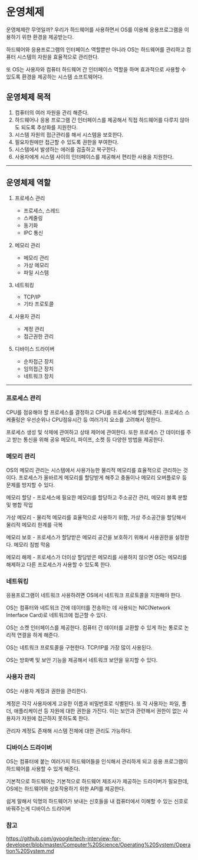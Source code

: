 # 운영체제
운영체제란 무엇일까? 우리가 하드웨어를 사용하면서 OS를 이용해 응용프로그램을 이용하기 위한 환경을 제공받는다.

하드웨어와 응용프로그램의 인터페이스 역할뿐만 아니라 OS는 하드웨어를 관리하고 컴퓨터 시스템의 자원을 효율적으로 관리한다.

또 OS는 사용자와 컴퓨터 하드웨어 간 인터페이스 역할을 하며 효과적으로 사용할 수 있도록 환경을 제공하는 시스템 소프트웨어다.

## 운영체제 목적
1. 컴퓨터의 여러 자원을 관리 해준다.
2. 하드웨어나 응용 프로그램 간 인터페이스를 제공해서 직접 하드웨어를 다루지 않아도 되도록 추상화를 지원한다.
3. 시스템 자원의 접근관리를 해서 시스템을 보호한다.
4. 필요자원에만 접근할 수 있도록 권한을 부여한다.
5. 시스템에서 발생하는 에러를 검출하고 복구한다.
6. 사용자에게 시스템 사이의 인터페이스를 제공해서 편리한 사용을 지원한다.


---

## 운영체제 역할

1. 프로세스 관리
    - 프로세스, 스레드
    - 스케줄링
    - 동기화
    - IPC 통신


2. 메모리 관리
    - 메모리 관리
    - 가상 메모리
    - 파일 시스템


3. 네트워킹
    - TCP/IP
    - 기타 프로토콜


4. 사용자 관리
    - 계정 관리
    - 접근권한 관리


5. 디바이스 드라이버
    - 순차접근 장치
    - 임의접근 장치
    - 네트워크 장치

---

### 프로세스 관리
CPU를 점유해야 할 프로세스를 결정하고 CPU를 프로세스에 할당해준다. 프로세스 스케줄링은 우선순위나 CPU점유시간 등 여러가지 요소를 고려해서 정한다.

프로세스 생성 및 삭제에 관여하고 상태 제어에 관여한다. 또한 프로세스 간 데이터를 주고 받는 통신을 위해 공유 메모리, 파이프, 소켓 등 다양한 방법을 제공한다.


### 메모리 관리
OS의 메모리 관리는 시스템에서 사용가능한 물리적 메모리를 효율적으로 관리하는 것이다. 프로세스가 올바르게 메모리를 할당받게 해주고 충돌이나 메모리 오버플로우 등 문제를 방지할 수 있다.

메모리 할당 - 프로세스에 필요한 메모리를 할당하고 주소공간 관리, 메모리 블록 분할 및 병합 작업

가상 메모리 - 물리적 메모리를 효율적으로 사용하기 위함, 가상 주소공간을 할당해서 물리적 메모리 한계를 극복

메모리 보호 - 프로세스가 할당받은 메모리 공간을 보호하기 위해서 사용권한을 설정한다. 메모리 침범 막음

메모리 해제 - 프로세스가 더이상 할당받은 메모리를 사용하지 않으면 OS는 메모리를 해제하고 다른 프로세스가 사용할 수 있도록 한다.


### 네트워킹
응용프로그램이 네트워크 사용하려면 OS에서 네트워크 프로토콜을 지원해야 한다.

OS는 컴퓨터와 네트워크 간에 데이터를 전송하는 데 사용되는 NIC(Network Interface Card)로 네트워크에 접근할 수 있다.

OS는 소켓 인터페이스를 제공한다. 컴퓨터 간 데이터를 교환할 수 있게 하는 통로로 논리적 연결을 하게 해준다.

OS는 네트워크 프로토콜을 구현한다. TCP/IP를 가장 많이 사용된다.

OS는 방화벽 및 보안 기능을 제공해서 네트워크 보안을 유지할 수 있다.


### 사용자 관리
OS는 사용자 계정과 권한을 관리한다.

계정은 각각 사용자에게 고유한 이름과 비밀번호로 식별된다. 또 각 사용자는 파일, 폴더, 애플리케이션 등 자원에 대한 권한을 가진다. 이는 보안과 관련해서 권한이 없는 사용자가 자원에 접근하지 못하도록 한다.

관리자 계정도 존재해 시스템 전체에 대한 관리도 가능하다.


### 디바이스 드라이버
OS는 컴퓨터에 붙는 여러가지 하드웨어들을 인식해서 관리하게 되고 응용 프로그램이 하드웨어를 사용할 수 있게 해준다.

기본적으로 하드웨어는 기본적으로 하드웨어 제조사가 제공하는 드라이버가 필요한데, OS에는 하드웨어와 상호작용하기 위한 API를 제공한다.

쉽게 말해서 익명의 하드웨어가 보내는 신호들을 내 컴퓨터에서 이해할 수 있는 신호로 바꿔주는게 디바이스 드라이버

### 참고

https://github.com/gyoogle/tech-interview-for-developer/blob/master/Computer%20Science/Operating%20System/Operation%20System.md